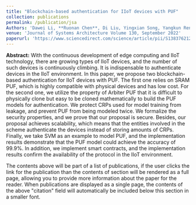 ```yaml
---
title: "Blockchain-based authentication for IIoT devices with PUF"
collection: publications
permalink: /publication/jsa
Authors: 'Dawei Li, **Ruonan Chen**, Di Liu, Yingxian Song, Yangkun Ren, Zhenyu Guan, Yu Sun, Jianwei Liu'
venue: 'Journal of Systems Architecture Volume 130, September 2022'
paperurl: 'https://www.sciencedirect.com/science/article/pii/S1383762122001618?via%3Dihub'
---
```

**Abstract:**
With the continuous development of edge computing and IIoT technology, there are growing types of IIoT devices, and the number of such devices is continuously climbing. It is indispensable to authenticate devices in the IIoT environment. In this paper, we propose two blockchain-based authentication for IIoT devices with PUF. The first one relies on SRAM PUF, which is highly compatible with physical devices and has low cost. For the second one, we utilize the property of Arbiter PUF that it is difficult to physically clone but easy to be cloned mathematically to build the PUF models for authentication. We protect CRPs used for model training from leakage, and prevent PUF from being modeled twice. We formalize the security properties, and we prove that our proposal is secure. Besides, our proposal achieves scalability, which means that the entities involved in the scheme authenticate the devices instead of storing amounts of CRPs. Finally, we take SVM as an example to model PUF, and the implementation results demonstrate that the PUF model could achieve the accuracy of 99.9%. In addition, we implement smart contracts, and the implementation results confirm the availability of the protocol in the IIoT environment.

The contents above will be part of a list of publications, if the user clicks the link for the publication than the contents of section will be rendered as a full page, allowing you to provide more information about the paper for the reader. When publications are displayed as a single page, the contents of the above "citation" field will automatically be included below this section in a smaller font.
